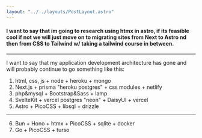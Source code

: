 ```yaml
---
layout: "../../layouts/PostLayout.astro"
---
```


#### I want to say that im going to research using htmx in astro, if its feasible cool if not we will just move on to migrating sites from Next to Astro nd then from CSS to Tailwind w/ taking a tailwind course in between.

---

I want to say that my application development architecture has gone and will probably continue to go something like this:

1. html, css, js + node + heroku + mongo
2. Next.js + prisma "heroku postgres" + css modules + netlify
3. php&mysql + Bootstrap&Sass + lamp
4. SvelteKit + vercel postgres "neon" + DaisyUI + vercel
5. Astro + PicoCSS + libsql + drizzle
---
6. Bun + Hono + htmx + PicoCSS + sqlite + docker
7. Go + PicoCSS + turso
